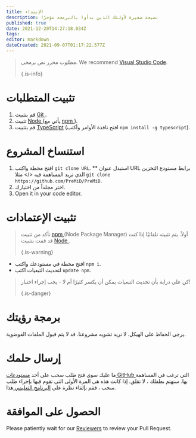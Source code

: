 ```yaml
---
title: الإبتداء
description: نصيحة صغيرة لأولئك الذين بدأوا بالبرمجة مؤخرًا
published: true
date: 2021-12-20T14:27:18.034Z
tags:
editor: markdown
dateCreated: 2021-09-07T01:17:22.577Z
---
```


> مطلوب محرر نص برمجي. We recommend [Visual Studio Code](https://code.visualstudio.com/).
>
> {.is-info}

# تثبيت المتطلبات
1. قم بتثبيت [ Git ](https://git-scm.com/).
2. تثبيت [ Node ](https://nodejs.org/en/) (يأتي مع [ npm ](https://www.npmjs.com/)).
3. قم بتثبيت [TypeScript](https://www.typescriptlang.org/index.html#download-links) (افتح نافذة الأوامر وأكتب `npm install -g typescript`).

# استنساخ المشروع
1. افتح محطة واكتب `git clone URL`. ** استبدل عنوان URL برابط مستودع التخزين الذي تريد المساهمة فيه </> مثلا `git clone https://github.com/PreMiD/PreMiD`.
2. اختر مجلداً من اختيارك.
3. Open it in your code editor.

# تثبيت الإعتمادات
> تأكد من تثبيت [ npm ](https://www.npmjs.com/) (Node Package Manager) أولاً. يتم تثبيته تلقائيًا إذا كنت قد قمت بتثبيت [ Node ](https://nodejs.org/en/).
>
> {.is-warning}

- افتح محطة في مستودعك واكتب `npm i`.
- لتحديث التبعيات اكتب `update npm`.

> كن على دراية بأن تحديث التبعيات يمكن أن يكسر كثيرًا أم لا - يجب إجراء اختبار!
>
> {.is-danger}

# برمجة رؤيتك
يرجى الحفاظ على الهيكل. لا نريد تشويه مشروعنا. قد لا يتم قبول الملفات الفوضوية.

# إرسال حلمك
ما عليك سوى فتح طلب سحب على أحد [ مستودعات GitHub ](https://github.com/PreMiD/) التي ترغب في المساهمة بها. سنهتم بطفلك ، لا تقلق. إذا كانت هذه هي المرة الأولى التي تقوم فيها بإجراء طلب سحب ، فقم بإلقاء نظرة على [ البرنامج التعليمي ](https://help.github.com/en/articles/creating-a-pull-request) هذا.

# الحصول على الموافقة
Please patiently wait for our [Reviewers](https://docs.premid.app/en/dev/presence/guidelines#presence-reviewers) to review your Pull Request.
